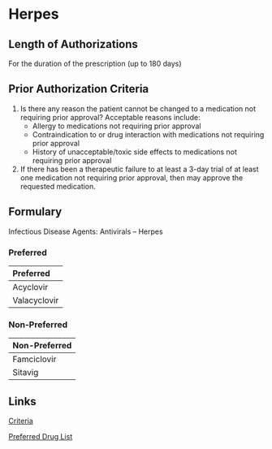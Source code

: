 # Herpes

## Length of Authorizations

For the duration of the prescription (up to 180 days)

## Prior Authorization Criteria

1.  Is there any reason the patient cannot be changed to a medication not requiring prior approval? Acceptable reasons include:
    -   Allergy to medications not requiring prior approval
    -   Contraindication to or drug interaction with medications not requiring prior approval
    -   History of unacceptable/toxic side effects to medications not requiring prior approval
2.  If there has been a therapeutic failure to at least a 3-day trial of at least one medication not requiring prior approval, then may approve the requested medication.

## Formulary

Infectious Disease Agents: Antivirals – Herpes

### Preferred

| Preferred    |
| :----------- |
| Acyclovir    |
| Valacyclovir |

### Non-Preferred

| Non-Preferred |
| :------------ |
| Famciclovir   |
| Sitavig       |

## Links

[Criteria](https://pharmacy.medicaid.ohio.gov/sites/default/files/20221001_UPDL_Criteria_APPROVED.pdf#page=80)

[Preferred Drug List](https://pharmacy.medicaid.ohio.gov/sites/default/files/20221001_UPDL_APPROVED_.pdf#page=27)

